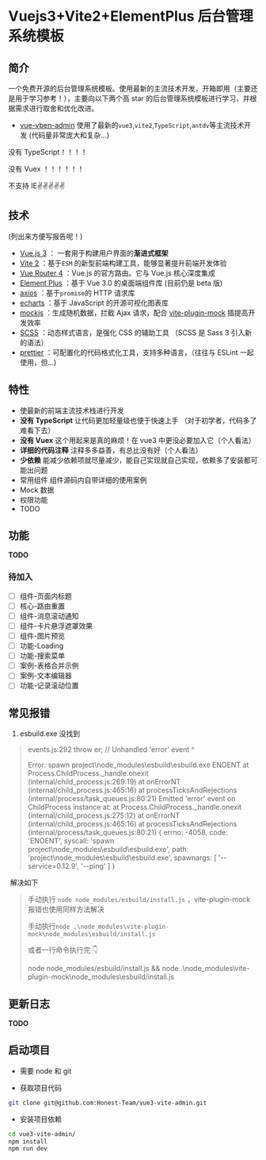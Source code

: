 # Vuejs3+Vite2+ElementPlus 后台管理系统模板

## 简介

一个免费开源的后台管理系统模板。使用最新的主流技术开发，开箱即用（主要还是用于学习参考！），主要向以下两个高 star 的后台管理系统模板进行学习，并根据需求进行取舍和优化改进。

- [vue-vben-admin](https://github.com/anncwb/vue-vben-admin) 使用了最新的`vue3`,`vite2`,`TypeScript`,`antdv`等主流技术开发 (代码量非常庞大和复杂...)

没有 TypeScript！！！！

没有 Vuex ！！！！！！

不支持 IE:v::v::v::v::v:

## 技术

(列出来方便写报告呢！)

- [Vue.js 3](https://v3.cn.vuejs.org/) ： 一套用于构建用户界面的**渐进式框架**
- [Vite 2](https://cn.vitejs.dev/) ：基于`ESM` 的新型前端构建工具，能够显著提升前端开发体验
- [Vue Router 4](https://next.router.vuejs.org/zh/) ：Vue.js 的官方路由。它与 Vue.js 核心深度集成
- [Element Plus](https://element-plus.gitee.io/) ：基于 Vue 3.0 的桌面端组件库 (目前仍是 beta 版)
- [axios](https://echarts.apache.org/zh/index.html) ：基于`promise`的 HTTP 请求库
- [echarts](https://axios-http.com/zh/) ：基于 JavaScript 的开源可视化图表库
- [mockjs](http://mockjs.com/) ：生成随机数据，拦截 Ajax 请求，配合 [vite-plugin-mock](https://github.com/anncwb/vite-plugin-mock) 插提高开发效率
- [SCSS](https://www.sass.hk/docs/) ：动态样式语言，是强化 CSS 的辅助工具 （SCSS 是 Sass 3 引入新的语法）
- [prettier](https://prettier.io/) ：可配置化的代码格式化工具，支持多种语言，（往往与 ESLint 一起使用，但...)

## 特性

- 使最新的前端主流技术栈进行开发
- **没有 TypeScript** 让代码更加轻量级也便于快速上手 （对于初学者，代码多了难看下去）
- **没有 Vuex** 这个用起来是真的麻烦！在 vue3 中更没必要加入它（个人看法）
- **详细的代码注释** 注释多多益善，有总比没有好（个人看法）
- **少依赖** 能减少依赖项就尽量减少，能自己实现就自己实现，依赖多了安装都可能出问题
- 常用组件 组件源码内自带详细的使用案例
- Mock 数据
- 权限功能
- TODO

## 功能

**TODO**

### 待加入

- [ ] 组件-页面内标题
- [ ] 核心-路由重置
- [ ] 组件-消息滚动通知
- [ ] 组件-卡片悬浮遮罩效果
- [ ] 组件-图片预览
- [ ] 功能-Loading
- [ ] 功能-搜索菜单
- [ ] 案例-表格合并示例
- [ ] 案例-文本编辑器
- [ ] 功能-记录滚动位置

## 常见报错

1. esbuild.exe 没找到

> events.js:292
> throw er; // Unhandled 'error' event
> ^
>
> Error: spawn project\node_modules\esbuild\esbuild.exe ENOENT
> at Process.ChildProcess.\_handle.onexit (internal/child_process.js:269:19)
> at onErrorNT (internal/child_process.js:465:16)
> at processTicksAndRejections (internal/process/task_queues.js:80:21)
> Emitted 'error' event on ChildProcess instance at:
> at Process.ChildProcess.\_handle.onexit (internal/child_process.js:275:12)
> at onErrorNT (internal/child_process.js:465:16)
> at processTicksAndRejections (internal/process/task_queues.js:80:21) {
> errno: -4058,
> code: 'ENOENT',
> syscall: 'spawn project\\node_modules\\esbuild\\esbuild.exe',
> path: 'project\\node_modules\\esbuild\\esbuild.exe',
> spawnargs: [ '--service=0.12.9', '--ping' ]
> }

​ 解决如下

> 手动执行 `node node_modules/esbuild/install.js` ，vite-plugin-mock 报错也使用同样方法解决
>
> 手动执行`node .\node_modules\vite-plugin-mock\node_modules\esbuild/install.js`
>
> 或者一行命令执行完 👇
>
> node node_modules/esbuild/install.js && node .\node_modules\vite-plugin-mock\node_modules\esbuild/install.js

## 更新日志

**TODO**

## 启动项目

- 需要 node 和 git

- 获取项目代码

```sh http://fanyibar.top/vite/index.html 👈 戳它戳他
git clone git@github.com:Honest-Team/vue3-vite-admin.git
```

- 安装项目依赖

```sh
cd vue3-vite-admin/
npm install
npm run dev
```
